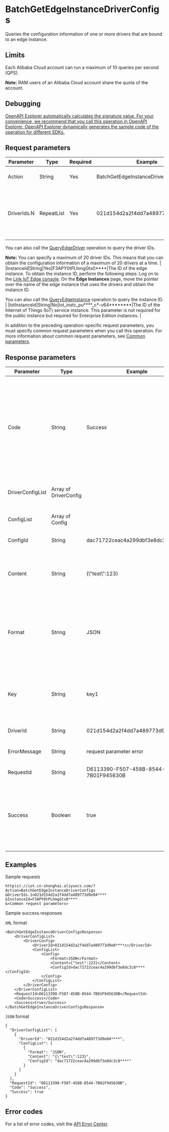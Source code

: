 # BatchGetEdgeInstanceDriverConfigs

Queries the configuration information of one or more drivers that are bound to an edge instance.

## Limits

Each Alibaba Cloud account can run a maximum of 10 queries per second \(QPS\).

**Note:** RAM users of an Alibaba Cloud account share the quota of the account.

## Debugging

[OpenAPI Explorer automatically calculates the signature value. For your convenience, we recommend that you call this operation in OpenAPI Explorer. OpenAPI Explorer dynamically generates the sample code of the operation for different SDKs.](https://api.aliyun.com/#product=Iot&api=BatchGetEdgeInstanceDriverConfigs&type=RPC&version=2018-01-20)

## Request parameters

|Parameter|Type|Required|Example|Description|
|---------|----|--------|-------|-----------|
|Action|String|Yes|BatchGetEdgeInstanceDriverConfigs|The operation that you want to perform. Set the value to BatchGetEdgeInstanceDriverConfigs. |
|DriverIds.N|RepeatList|Yes|021d154d2a2f4dd7a489773d9e04\*\*\*\*|The IDs of the drivers that you want to query. To obtain the driver IDs, perform the following steps: Log on to the [Link IoT Edge console](https://iot.console.aliyun.com/le/instance/list). On the **Drivers** page, move the pointer over the name of each driver whose configurations you want to query and obtain the driver ID.

 You can also call the [QueryEdgeDriver](~~155776~~) operation to query the driver IDs.

 **Note:** You can specify a maximum of 20 driver IDs. This means that you can obtain the configuration information of a maximum of 20 drivers at a time. |
|InstanceId|String|Yes|F3APY0tPLhmgGtx0\*\*\*\*|The ID of the edge instance. To obtain the instance ID, perform the following steps: Log on to the [Link IoT Edge console](https://iot.console.aliyun.com/le/instance/list). On the **Edge Instances** page, move the pointer over the name of the edge instance that uses the drivers and obtain the instance ID.

 You can also call the [QueryEdgeInstance](~~135214~~) operation to query the instance ID. |
|IotInstanceId|String|No|iot\_instc\_pu\*\*\*\*\_c\*-v64\*\*\*\*\*\*\*\*|The ID of the Internet of Things \(IoT\) service instance. This parameter is not required for the public instance but required for Enterprise Edition instances. |

In addition to the preceding operation-specific request parameters, you must specify common request parameters when you call this operation. For more information about common request parameters, see [Common parameters](~~30561~~).

## Response parameters

|Parameter|Type|Example|Description|
|---------|----|-------|-----------|
|Code|String|Success|The return code of the operation. A value of Success indicates that the call was successful. Other values indicate that specific errors occurred. For more information, see [Error codes](~~135200~~). |
|DriverConfigList|Array of DriverConfig| |The data that is returned if the call was successful. |
|ConfigList|Array of Config| |The configuration information of the driver. |
|ConfigId|String|dac71722ceac4a299dbf3e8dc3c8\*\*\*\*|The ID of the configuration. |
|Content|String|\{\\"test\\":123\}|The configuration content or the Object Storage Service \(OSS\) path of the configuration file. |
|Format|String|JSON|The format of the configuration. Valid values: KV \(key-value pair\), JSON \(JSON string\), and FILE \(configuration file\). |
|Key|String|key1|The key of the configuration. If multiple configurations are available, keywords can be used to identify the configurations. |
|DriverId|String|021d154d2a2f4dd7a489773d9e04\*\*\*\*|The ID of the driver. |
|ErrorMessage|String|request parameter error|The error message that is returned if the call failed. |
|RequestId|String|D6113390-F507-458B-8544-7B01F945630B|The ID of the request. |
|Success|Boolean|true|Indicates whether the call was successful. A value of true indicates that the call was successful. A value of false indicates that the call failed. |

## Examples

Sample requests

```
http(s)://iot.cn-shanghai.aliyuncs.com/? Action=BatchGetEdgeInstanceDriverConfigs
&DriverIds.1=021d154d2a2f4dd7a489773d9e04****
&InstanceId=F3APY0tPLhmgGtx0****
&<Common request parameters>
```

Sample success responses

`XML` format

```
<BatchGetEdgeInstanceDriverConfigsResponse>
    <DriverConfigList>
        <DriverConfig>
            <DriverId>021d154d2a2f4dd7a489773d9e0****c</DriverId>
            <ConfigList>
                <Config>
                    <Format>JSON</Format>
                    <Content>{"test":123}</Content>
                    <ConfigId>dac71722ceac4a299dbf3e8dc3c8****</ConfigId>
                </Config>
            </ConfigList>
        </DriverConfig>
    </DriverConfigList>
    <RequestId>D6113390-F507-458B-8544-7B01F945630B</RequestId>
    <Code>Success</Code>
    <Success>true</Success>
</BatchGetEdgeInstanceDriverConfigsResponse>
```

`JSON` format

```
{
  "DriverConfigList": [
    {
      "DriverId": "021d154d2a2f4dd7a489773d9e04****",
      "ConfigList": [
        {
          "Format": "JSON",
          "Content": "{\"test\":123}",
          "ConfigId": "dac71722ceac4a299dbf3e8dc3c8****"
        }
      ]
    }
  ],
  "RequestId": "D6113390-F507-458B-8544-7B01F945630B",
  "Code": "Success",
  "Success": true
}
```

## Error codes

For a list of error codes, visit the [API Error Center](https://error-center.alibabacloud.com/status/product/Iot).


